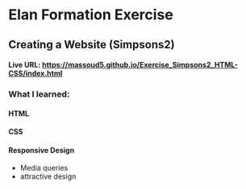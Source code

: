 # Elan Formation Exercise 

## Creating a Website (Simpsons2) 

#### Live URL: https://massoud5.github.io/Exercise_Simpsons2_HTML-CSS/index.html


### What I learned:

#### HTML

#### CSS

#### Responsive Design

 - Media queries
 - attractive design